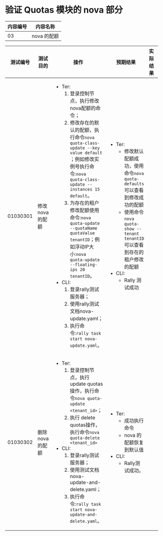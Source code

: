# 验证 Quotas 模块的 nova 部分

|内容编号|内容名称|
|--------|--------|
|03|nova 的配额|


|测试编号|测试目的|操作|预期结果|实际结果|备注|Rally/Tempest/None|
|--------|--------|----|--------|--------|----|------------------|
|01030301|修改 nova 的配额|<ul><li>Ter:<ol><li>登录控制节点，执行修改nova配额的命令；</li><li>修改存在的默认的配额，执行命令```nova quota-class-update --key value default``` ；例如修改实例号执行命令:```nova quota-class-update --instances 15 default```。</li><li>为存在的租户修改配额使用命令:```nova quota-update --quotaName quotaValue tenantID```；例如浮动IP大小:```nova quota-update --floating-ips 20 tenantID```。</li></ol></li><li>CLI:<ol><li>登录rally测试服务器；</li><li>使用rally测试文档nova-update.yaml；</li><li>执行命令:```rally task start nova-update.yaml```。|<ul><li>Ter:<ul><li>修改默认配额成功，使用命令```nova quota-defaults``` 可以查看到修改成功的配额</li><li>使用命令```nova quota-show --tenant tenantID``` 可以查看到存在的租户修改的配额</li></ul></li><li>CLI:<ul><li>Rally 测试成功</li></ul></li></ul>||<ul><li>执行 10 次，每次并行执行 2 个测试</li><li>每次创建  3 个 tenant，每个 tenant 包含 2 个 user</li><li>设置 max_quota 为 1024，测试时随机从 1024 中取值修改 nova quota</li></ul>|Rally:</br>nova-update.yaml|
|01030302|删除 nova 的配额|<ul><li>Ter:<ol><li>登录控制节点，执行update quotas操作，执行命令```nova quota-update <tenant_id>```；</li><li>执行 delete quotas操作，执行命令```nova quota-delete <tenant_id>```</li></ol></li><li>CLI:<ol><li>登录rally测试服务器；</li><li>使用测试文档nova-update-and-delete.yaml；</li><li>执行命令:```rally task start nova-update-and-delete.yaml```。</li></ol></li></ul>|<ul><li>Ter:<ul><li>成功执行命令</li><li>nova 的配额恢复到默认值</ul></li><li>CLI:<ul><li>Rally测试成功。</li></ul></li></ul>||<ul><li>执行 10 次，每次并行执行 2 个测试</li><li>每次创建  3 个 tenant，每个 tenant 包含 2 个 user</li><li>设置 max_quota 为 1024，测试时随机从 1024 中取值修改 nova quota</li><li>修改后，将 quota 删除，nova quota 恢复默认值 -1</li></ul>|Rally:</br>nova-update-and-delete.yaml|
